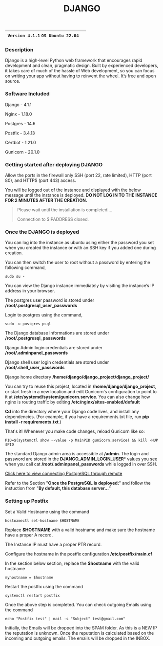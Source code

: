 ﻿---
title: DJANGO
sidebar_label: Django
---

|**`Version 4.1.1` `OS Ubuntu 22.04`**|  |
|-------------------------------------|--|


### Description

Django is a high-level Python web framework that encourages rapid development and clean, pragmatic design. Built by experienced developers, it takes care of much of the hassle of Web development, so you can focus on writing your app without having to reinvent the wheel. It’s free and open source.

### Software Included

Django - 4.1.1

Nginx - 1.18.0

Postgres - 14.6

Postfix - 3.4.13

Certbot - 1.21.0

Gunicorn - 20.1.0

### Getting started after deploying DJANGO

 Allow the ports in the firewall only SSH (port 22, rate limited), HTTP (port 80), and HTTPS (port 443) access.

 You will be logged out of the instance and displayed with the below message until the instance is deployed. **DO NOT LOG IN TO THE INSTANCE FOR 2 MINUTES AFTER THE CREATION.**
> Please wait until the installation is completed.... 
>
> Connection to $IPADDRESS closed.

### Once the DJANGO is deployed

 You can log into the instance as ubuntu using either the password you set when you created the instance or with an SSH key if you added one during creation.

You can then switch the user to root without a password by entering the following command,
~~~
sudo su -
~~~

 You can view the Django instance immediately by visiting the instance’s IP address in your browser.

 The postgres user password is stored under  **/root/.postgresql_user_passwords**

 Login to postgres using the command,
 ~~~
 sudo -u postgres psql
 ~~~

 The Django database Informations are stored under **/root/.postgresql_passwords**

 Django Admin login credentials are stored under **/root/.adminpanel_passwords**

 Django shell user login credentials are stored under **/root/.shell_user_passwords**

 Django home directory **/home/django/django_project/django_project/**

 You can try to reuse this project, located in **/home/django/django_project**, or start fresh in a new location and edit Gunicorn's configuration to point to it at **/etc/systemd/system/gunicorn.service**. You can also change how nginx is routing traffic by editing **/etc/nginx/sites-enabled/default**

 **Cd** into the directory where your Django code lives, and install any dependencies. (For example, if you have a requirements.txt file, run **pip install -r requirements.txt**.)

That's it! Whenever you make code changes, reload Gunicorn like so:
~~~
PID=$(systemctl show --value -p MainPID gunicorn.service) && kill -HUP $PID
~~~

 The standard Django admin area is accessible at **/admin**. The login and password are stored in the **DJANGO_ADMIN_LOGIN_USER*** values you see when you call cat **/root/.adminpanel_passwords** while logged in over SSH.

 [Click here to view connecting PostgreSQL through remote](http://docs2.stackbill.com/docs/3.0.0/marketplace-docs/database/POSTGRESQL)

 Refer to the Section "**Once the PostgreSQL is deployed:**" and follow the instuction from "**By default, this database server...**"

### Setting up Postfix

 Set a Valid Hostname using the command 
 ~~~
 hostnamectl set-hostname $HOSTNAME
 ~~~
 
 Replace **$HOSTNAME** with a valid hostname and make sure the hostname have a proper A record.

 The Instance IP must have a proper PTR record.

 Configure the hostname in the postfix configuration **/etc/postfix/main.cf**

In the section below section, replace the **$hostname** with the valid hostname
~~~
myhostname = $hostname
~~~

 Restart the postfix using the command
~~~
systemctl restart postfix
~~~

 Once the above step is completed. You can check outgoing Emails using the command
~~~
echo "Postfix test" | mail -s "Subject" test@gmail.com"
~~~

Initially, the Emails will be dropped into the SPAM folder. As this is a NEW IP the reputation is unknown. Once the reputation is calculated based on the incoming and outgoing emails. The emails will be dropped in the INBOX.
